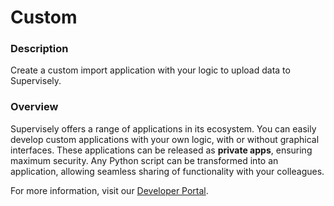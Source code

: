 # Custom

### Description

Create a custom import application with your logic to upload data to Supervisely.

### Overview

Supervisely offers a range of applications in its ecosystem. You can easily develop custom applications with your own logic, with or without graphical interfaces. These applications can be released as **private apps**, ensuring maximum security. Any Python script can be transformed into an application, allowing seamless sharing of functionality with your colleagues.

For more information, visit our <a href="https://developer.supervisely.com/" target="_blank">Developer Portal</a>.
